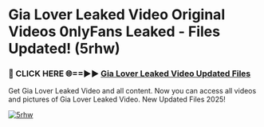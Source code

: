 # Gia Lover Leaked Video Original Videos 0nlyFans Leaked - Files Updated! (5rhw)

<h3>🔴 CLICK HERE 🌐==►► <a href="https://tinyurl.com/ms9xzufz" rel="nofollow">Gia Lover Leaked Video Updated Files</a></h3>

Get Gia Lover Leaked Video and all content. Now you can access all videos and pictures of Gia Lover Leaked Video. New Updated Files 2025!

[![5rhw](https://i.imgur.com/ppqm5kG.gif)](https://tinyurl.com/ms9xzufz)
